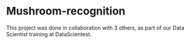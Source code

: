 # Mushroom-recognition
This project was done in collaboration with 3 others, as part of our Data Scientist training at DataScientest.
